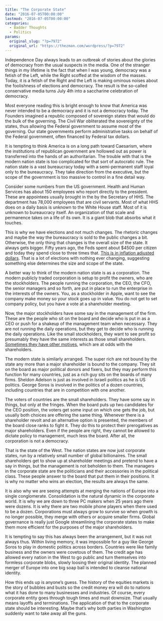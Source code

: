 ```yaml
---
title: "The Corporate State"
date: "2016-07-05T00:00:00"
lastmod: "2016-07-05T00:00:00"
categories:
  - Badder Thoughts
  - Politics
params:
  original_slug: "?p=7972"
  original_url: "https://thezman.com/wordpress/?p=7972"
---
```


Independence Day always leads to an outbreak of stories about the
glories of democracy from the usual suspects in the media. One of the
stranger things in my lifetime is the fact that when I was young,
democracy was a fetish of the Left, while the Right scoffed at the
wisdom of the masses. Today, it is a fetish of the Right and the Left is
making ominous noises about the foolishness of elections and democracy.
The result is the so-called conservative media turns July 4th into a
saccharine celebration of democracy.

Most everyone reading this is bright enough to know that America was
never intended to be a democracy and it is not a democracy today. The
Founders imagined a republic composed of sovereign states that would do
the bulk of the governing. The Civil War obliterated the sovereignty of
the states, thus allowing the Federal government to assume most of the
governing. Our state governments perform administrative tasks on behalf
of the Federal government, often financed by Federal tax dollars.

It is tempting to think America is on a long path toward Caesarism,
where the institutions of republican government are hollowed out as
power is transferred into the hands of an authoritarian. The trouble
with that is the modern nation state is too complicated for that sort of
autocratic rule. The nation state is a vast bureaucracy today with a
semi-permanent staff loyal only to the bureaucracy. They take direction
from the executive, but the scope of the government is too massive to
control in a fine detail way.

Consider some numbers from the US government. Health and Human Services
has about 150 employees who report directly to the president. These are
appointees usually brought in the by the Secretary of HHS. The
department has 78,000 employees that are civil servants. Most of what
HHS does on a daily basis is unknown to the White House staff. Most of
it is unknown to bureaucracy itself. An organization of that scale and
permanence takes on a life of its own. It is a giant blob that absorbs
what it touches.

This is why we have elections and not much changes. The rhetoric changes
and maybe the way the bureaucracy is sold to the public changes a bit.
Otherwise, the only thing that changes is the overall size of the state.
It always gets bigger. Fifty years ago, the Feds spent about $4500 per
citizen and today they spend close to three times that.
<a href="http://mercatus.org/publication/rise-capita-federal-spending"
rel="noopener" target="_blank">This is in inflation adjusted dollars</a>.
That is a lot of elections with nothing ever changing, suggesting
something else determines the size and scope of the state.

A better way to think of the modern nation state is as a corporation.
The modern publicly traded corporation is setup to profit the owners,
who are the stockholders. The people running the corporation, the CEO,
the CFO, the senior managers and so forth, are put in place to run the
enterprise in the interests of the owners. You, as a stockholder in
Apple, want to see the company make money so your stock goes up in
value. You do not get to set company policy, but you have a vote at a
shareholder meeting.

Now, the major stockholders have some say in the management of the firm.
These are the people who sit on the board and decide who is put in as a
CEO or push for a shakeup of the management team when necessary. They
are not running the daily operations, but they get to decide who is
running the daily operations. Like the small stockholders, they want to
see profit so presumably they have the same interests as those small
shareholders.
<a href="https://en.wikipedia.org/wiki/Greenmail" rel="noopener"
target="_blank">Sometimes they have other motives</a>, which are at odds
with the shareholders.

The modern state is similarly arranged. The super rich are not bound by
the state any more than a major shareholder is bound to the company.
They sit on the board as major political donors and fixers, but they may
perform this function for many countries, just as a rich guy sits on the
boards of many firms. Sheldon Adelson is just as involved in Israeli
politics as he is US politics. George Soros is involved in the politics
of a dozen countries, including countries that are in competition with
one another.

The voters of countries are the small shareholders. They have some say
in things, but only at the fringes. When the board puts up two
candidates for the CEO position, the voters get some input on which one
gets the job, but usually both choices are offering the same thing.
Whenever there is a shareholder revolt and an alternative option is
presented, the members of the board close ranks to fight it. They do
this to protect their prerogatives as major shareholders. Even if the
people are right, they cannot be allowed to dictate policy to
management, much less the board. After all, the corporation is not a
democracy.

That is the state of the West. The nation states are now just corporate
states, run by a relatively small number of global billionaires. The
small shareholders get to show up at shareholder meetings and pretend to
have a say in things, but the management is not beholden to them. The
managers in the corporate state are the politicians and their
accessories in the political class. These people answer to the board
that put them in their positions. It is why no matter who wins an
election, the results are always the same.

It is also why we are seeing attempts at merging the nations of Europe
into a single conglomerate. Consolidation is the natural dynamic in the
corporate world. It is why we are down to three PC makers when 25 years
ago there were dozens. It is why there are two mobile phone players when
there used to be a dozen. Corporations must always grow to survive so
when growth is no longer possible, they merge with others or acquire
smaller firms. Global governance is really just Google streamlining the
corporate states to make them more efficient for the purposes of the
major shareholders.

It is tempting to say this has always been the arrangement, but it was
not always thus. Within living memory, it was impossible for a guy like
George Soros to play in domestic politics across borders. Countries were
like family business and the owners were covetous of them. The credit
age has allowed every nation in the West to go public and turn
themselves into formless corporate blobs, slowly loosing their original
identity. The planned merger of Europe into one big soap ball is
intended to cleanse national identity.

How this ends up is anyone’s guess. The history of the equities markets
is the story of bubbles and busts so the credit money era will do to
nations what it has done to many businesses and industries. Of course,
every corporate entity goes through tough times and must downsize. That
usually means layoffs and terminations. The application of that to the
corporate state should be interesting. Maybe that’s why both parties in
Washington suddenly want to take away all the guns.
